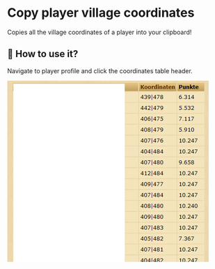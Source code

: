 # Copy player village coordinates
Copies all the village coordinates of a player into your clipboard!

## 🚀 How to use it?
Navigate to player profile and click the coordinates table header.

![image info](./screenshot.png)